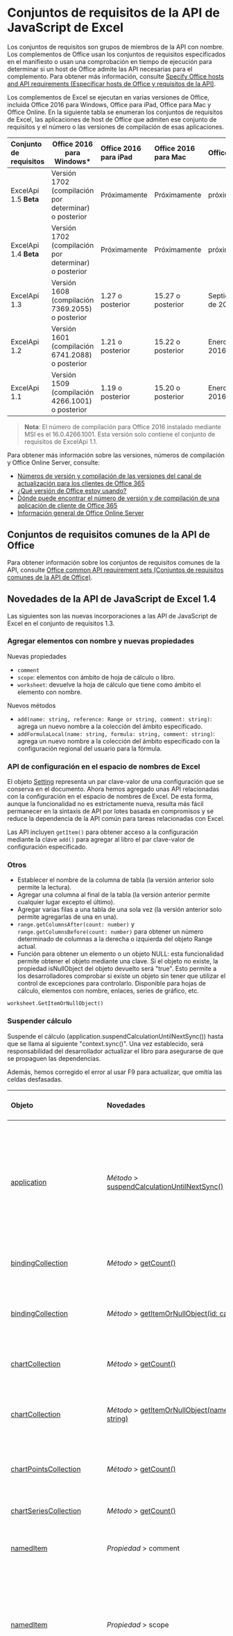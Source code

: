 # <a name="excel-javascript-api-requirement-sets"></a>Conjuntos de requisitos de la API de JavaScript de Excel

Los conjuntos de requisitos son grupos de miembros de la API con nombre. Los complementos de Office usan los conjuntos de requisitos especificados en el manifiesto o usan una comprobación en tiempo de ejecución para determinar si un host de Office admite las API necesarias para el complemento. Para obtener más información, consulte [Specify Office hosts and API requirements (Especificar hosts de Office y requisitos de la API)](../../docs/overview/specify-office-hosts-and-api-requirements.md).

Los complementos de Excel se ejecutan en varias versiones de Office, incluida Office 2016 para Windows, Office para iPad, Office para Mac y Office Online. En la siguiente tabla se enumeran los conjuntos de requisitos de Excel, las aplicaciones de host de Office que admiten ese conjunto de requisitos y el número o las versiones de compilación de esas aplicaciones.

|  Conjunto de requisitos  |  Office 2016 para Windows*  |  Office 2016 para iPad  |  Office 2016 para Mac  | Office Online  |  Office Online Server  |
|:-----|-----|:-----|:-----|:-----|:-----|
| ExcelApi 1.5 **Beta**  | Versión 1702 (compilación por determinar) o posterior| Próximamente |  Próximamente| próximamente | Próximamente|
| ExcelApi 1.4 **Beta** | Versión 1702 (compilación por determinar) o posterior| Próximamente |  Próximamente| próximamente | Próximamente|
| ExcelApi 1.3  | Versión 1608 (compilación 7369.2055) o posterior| 1.27 o posterior |  15.27 o posterior| Septiembre de 2016 | Versión 1608 (compilación 7601.6800) o posterior|
| ExcelApi 1.2  | Versión 1601 (compilación 6741.2088) o posterior | 1.21 o posterior | 15.22 o posterior| Enero de 2016 ||
| ExcelApi 1.1  | Versión 1509 (compilación 4266.1001) o posterior | 1.19 o posterior | 15.20 o posterior| Enero de 2016 ||

> **Nota**: El número de compilación para Office 2016 instalado mediante MSI es el 16.0.4266.1001. Esta versión solo contiene el conjunto de requisitos de ExcelApi 1.1.

Para obtener más información sobre las versiones, números de compilación y Office Online Server, consulte:

- [Números de versión y compilación de las versiones del canal de actualización para los clientes de Office 365](https://technet.microsoft.com/en-us/library/mt592918.aspx)
- [¿Qué versión de Office estoy usando?](https://support.office.com/en-us/article/What-version-of-Office-am-I-using-932788b8-a3ce-44bf-bb09-e334518b8b19?ui=en-US&rs=en-US&ad=US&fromAR=1)
- [Dónde puede encontrar el número de versión y de compilación de una aplicación de cliente de Office 365](https://technet.microsoft.com/en-us/library/mt592918.aspx#Anchor_1)
- [Información general de Office Online Server](https://technet.microsoft.com/en-us/library/jj219437(v=office.16).aspx)

## <a name="office-common-api-requirement-sets"></a>Conjuntos de requisitos comunes de la API de Office
Para obtener información sobre los conjuntos de requisitos comunes de la API, consulte [Office common API requirement sets (Conjuntos de requisitos comunes de la API de Office)](office-add-in-requirement-sets.md).

## <a name="whats-new-in-excel-javascript-api-14"></a>Novedades de la API de JavaScript de Excel 1.4
Las siguientes son las nuevas incorporaciones a las API de JavaScript de Excel en el conjunto de requisitos 1.3.

### <a name="named-item-add-and-new-properties"></a>Agregar elementos con nombre y nuevas propiedades

Nuevas propiedades
* `comment`
* `scope`: elementos con ámbito de hoja de cálculo o libro.
* `worksheet`: devuelve la hoja de cálculo que tiene como ámbito el elemento con nombre.

Nuevos métodos
* `add(name: string, reference: Range or string, comment: string)`: agrega un nuevo nombre a la colección del ámbito especificado.
* `addFormulaLocal(name: string, formula: string, comment: string)`: agrega un nuevo nombre a la colección del ámbito especificado con la configuración regional del usuario para la fórmula.

### <a name="settings-api-in-in-excel-namespace"></a>API de configuración en el espacio de nombres de Excel

El objeto [Setting](https://github.com/OfficeDev/office-js-docs/blob/ExcelJs_1.4_OpenSpec/reference/excel/setting.md) representa un par clave-valor de una configuración que se conserva en el documento. Ahora hemos agregado unas API relacionadas con la configuración en el espacio de nombres de Excel. De esta forma, aunque la funcionalidad no es estrictamente nueva, resulta más fácil permanecer en la sintaxis de API por lotes basada en compromisos y se reduce la dependencia de la API común para tareas relacionadas con Excel.

Las API incluyen `getItem()` para obtener acceso a la configuración mediante la clave `add()` para agregar al libro el par clave-valor de configuración especificado.

### <a name="others"></a>Otros

* Establecer el nombre de la columna de tabla (la versión anterior solo permite la lectura).
* Agregar una columna al final de la tabla (la versión anterior permite cualquier lugar excepto el último).
* Agregar varias filas a una tabla de una sola vez (la versión anterior solo permite agregarlas de una en una).
* `range.getColumnsAfter(count: number)` y `range.getColumnsBefore(count: number)` para obtener un número determinado de columnas a la derecha o izquierda del objeto Range actual.
* Función para obtener un elemento o un objeto NULL: esta funcionalidad permite obtener el objeto mediante una clave. Si el objeto no existe, la propiedad isNullObject del objeto devuelto será "true". Esto permite a los desarrolladores comprobar si existe un objeto sin tener que utilizar el control de excepciones para controlarlo. Disponible para hojas de cálculo, elementos con nombre, enlaces, series de gráfico, etc.

`worksheet.GetItemOrNullObject()`

### <a name="suspend-calculation"></a>Suspender cálculo
Suspende el cálculo (application.suspendCalculationUntilNextSync()) hasta que se llama al siguiente "context.sync()". Una vez establecido, será responsabilidad del desarrollador actualizar el libro para asegurarse de que se propaguen las dependencias.

Además, hemos corregido el error al usar F9 para actualizar, que omitía las celdas desfasadas.

|Objeto| Novedades| Descripción|Conjunto de requisitos|
|:----|:----|:----|:----|
|[application](../excel/application.md)|_Método_ > [suspendCalculationUntilNextSync()](../excel/application.md#suspendcalculationuntilnextsync)|Suspende el cálculo hasta que se llama al siguiente "context.sync()". Una vez establecido, será responsabilidad del desarrollador actualizar el libro para asegurarse de que se propaguen las dependencias.|1.4|
|[bindingCollection](../excel/bindingcollection.md)|_Método_ > [getCount()](../excel/bindingcollection.md#getcount)|Obtiene el número de enlaces de la colección.|1.4|
|[bindingCollection](../excel/bindingcollection.md)|_Método_ > [getItemOrNullObject(id: cadena)](../excel/bindingcollection.md#getitemornullobjectid-string)|Obtiene un objeto de enlace por identificador. Si no existe el objeto de enlace, devolverá un objeto nulo.|1.4|
|[chartCollection](../excel/chartcollection.md)|_Método_ > [getCount()](../excel/chartcollection.md#getcount)|Devuelve el número de gráficos de la hoja de cálculo.|1.4|
|[chartCollection](../excel/chartcollection.md)|_Método_ > [getItemOrNullObject(name: string)](../excel/chartcollection.md#getitemornullobjectname-string)|Obtiene un gráfico mediante su nombre. Si hay varias tablas con el mismo nombre, se devolverá la primera.|1.4|
|[chartPointsCollection](../excel/chartpointscollection.md)|_Método_ > [getCount()](../excel/chartpointscollection.md#getcount)|Devuelve el número de puntos del gráfico de la serie.|1.4|
|[chartSeriesCollection](../excel/chartseriescollection.md)|_Método_ > [getCount()](../excel/chartseriescollection.md#getcount)|Devuelve el número de series incluidas en la colección.|1.4|
|[namedItem](../excel/nameditem.md)|_Propiedad_ > comment|Representa el comentario asociado a este nombre.|1.4|
|[namedItem](../excel/nameditem.md)|_Propiedad_ > scope|Indica si el nombre está en el ámbito del libro o de una hoja de cálculo específica. Solo lectura. Los valores posibles son: Equal, Greater, GreaterEqual, Less, LessEqual, NotEqual.|1.4|
|[namedItem](../excel/nameditem.md)|_Relación_ > worksheet|Devuelve la hoja de cálculo que tiene como ámbito el elemento con nombre. Se produce un error si el ámbito del elemento es el libro. Solo lectura.|1.4|
|[namedItem](../excel/nameditem.md)|_Relación_ > worksheetOrNullObject|Devuelve la hoja de cálculo que tiene como ámbito el elemento con nombre. Devuelve un objeto NULL si el ámbito del elemento es el libro. Solo lectura.|1.4|
|[namedItem](../excel/nameditem.md)|_Método_ > [delete()](../excel/nameditem.md#delete)|Elimina el nombre especificado.|1.4|
|[namedItem](../excel/nameditem.md)|_Método_ > [getRangeOrNullObject()](../excel/nameditem.md#getrangeornullobject)|Devuelve el objeto de rango asociado al nombre. Devuelve un objeto NULL si el tipo de elemento con nombre no es un rango.|1.4|
|[namedItemCollection](../excel/nameditemcollection.md)|_Método_ > [add(name: string, reference: Range or string, comment: string)](../excel/nameditemcollection.md#addname-string-reference-range-or-string-comment-string)|Agrega un nuevo nombre a la colección del ámbito especificado.|1.4|
|[namedItemCollection](../excel/nameditemcollection.md)|_Método_ > [addFormulaLocal(name: string, formula: string, comment: string)](../excel/nameditemcollection.md#addformulalocalname-string-formula-string-comment-string)|Agrega un nuevo nombre a la colección del ámbito especificado, empleando la configuración regional del usuario para la fórmula.|1.4|
|[namedItemCollection](../excel/nameditemcollection.md)|_Método_ > [getCount()](../excel/nameditemcollection.md#getcount)|Obtiene el número de elementos con nombre de la colección.|1.4|
|[namedItemCollection](../excel/nameditemcollection.md)|_Método_ > [getItemOrNullObject(name: string)](../excel/nameditemcollection.md#getitemornullobjectname-string)|Obtiene un objeto NamedItem mediante su nombre. Si no existe el objeto NamedItem, devolverá un objeto NULL.|1.4|
|[pivotTableCollection](../excel/pivottablecollection.md)|_Método_ > [getCount()](../excel/pivottablecollection.md#getcount)|Obtiene el número de tablas dinámicas de una colección.|1.4|
|[pivotTableCollection](../excel/pivottablecollection.md)|_Método_ > [getItemOrNullObject(name: string)](../excel/pivottablecollection.md#getitemornullobjectname-string)|Obtiene una tabla dinámica por nombre. Si no existe la tabla dinámica, devolverá un objeto NULL.|1.4|
|[range](../excel/range.md)|_Método_ > [getIntersectionOrNullObject(anotherRange: Range or string)](../excel/range.md#getintersectionornullobjectanotherrange-range-or-string)|Obtiene el objeto de intervalo que representa la intersección rectangular de los intervalos especificados. Si no se encuentra ninguna intersección, se devolverá un objeto NULL.|1.4|
|[range](../excel/range.md)|_Método_ > [getUsedRangeOrNullObject(valuesOnly: bool)](../excel/range.md#getusedrangeornullobjectvaluesonly-bool)|Devuelve el rango usado del objeto de rango especificado. Si no hay ninguna celda usada dentro del rango, esta función devolverá un objeto NULL.|1.4|
|[rangeViewCollection](../excel/rangeviewcollection.md)|_Método_ > [getCount()](../excel/rangeviewcollection.md#getcount)|Obtiene el número de objetos RangeView de la colección.|1.4|
|[setting](../excel/setting.md)|_Propiedad_ > key|Devuelve una clave que representa el identificador de la configuración. Solo lectura.|1.4|
|[setting](../excel/setting.md)|_Propiedad_ > value|Representa el valor almacenado para esta configuración.|1.4|
|[setting](../excel/setting.md)|_Método_ > [delete()](../excel/setting.md#delete)|Elimina la configuración.|1.4|
|[settingCollection](../excel/settingcollection.md)|_Propiedad_ > items|Una colección de objetos de configuración. Solo lectura.|1.4|
|[settingCollection](../excel/settingcollection.md)|_Método_ > [add(key: string, value: (any)[])](../excel/settingcollection.md#addkey-string-value-any)|Establece o agrega la configuración especificada en el libro.|1.4|
|[settingCollection](../excel/settingcollection.md)|_Método_ > [getCount()](../excel/settingcollection.md#getcount)|Obtiene el número de configuraciones de una colección.|1.4|
|[settingCollection](../excel/settingcollection.md)|_Método_ > [getItem(key: string)](../excel/settingcollection.md#getitemkey-string)|Obtiene una entrada de configuración mediante la clave.|1.4|
|[settingCollection](../excel/settingcollection.md)|_Método_ > [getItemOrNullObject(key: string)](../excel/settingcollection.md#getitemornullobjectkey-string)|Obtiene una entrada de configuración mediante la clave. Si el valor no existe, devolverá un objeto NULL.|1.4|
|[settingsChangedEventArgs](../excel/settingschangedeventargs.md)|_Relación_ > settings|Obtiene el objeto Setting que representa el enlace que ha generado el evento SettingsChanged.|1.4|
|[tableCollection](../excel/tablecollection.md)|_Método_ > [getCount()](../excel/tablecollection.md#getcount)|Obtiene el número de tablas de la colección.|1.4|
|[tableCollection](../excel/tablecollection.md)|_Método_ > [getItemOrNullObject(key: number or string)](../excel/tablecollection.md#getitemornullobjectkey-number-or-string)|Obtiene una tabla por nombre o identificador. Si la tabla no existe, devolverá un objeto NULL.|1.4|
|[tableColumnCollection](../excel/tablecolumncollection.md)|_Método_ > [getCount()](../excel/tablecolumncollection.md#getcount)|Obtiene el número de columnas de la tabla.|1.4|
|[tableColumnCollection](../excel/tablecolumncollection.md)|_Método_ > [getItemOrNullObject(key: number or string)](../excel/tablecolumncollection.md#getitemornullobjectkey-number-or-string)|Obtiene un objeto de columna por nombre o identificador. Si la columna no existe, devolverá un objeto NULL.|1.4|
|[tableRowCollection](../excel/tablerowcollection.md)|_Método_ > [getCount()](../excel/tablerowcollection.md#getcount)|Obtiene el número de filas de la tabla.|1.4|
|[workbook](../excel/workbook.md)|_Relación_ > settings|Representa una colección de configuraciones asociadas con el libro. Solo lectura.|1.4|
|[worksheet](../excel/worksheet.md)|_Relación_ > names|Colección de nombres en el ámbito de la hoja de cálculo actual. Solo lectura.|1.4|
|[worksheet](../excel/worksheet.md)|_Método_ > [getUsedRangeOrNullObject(valuesOnly: bool)](../excel/worksheet.md#getusedrangeornullobjectvaluesonly-bool)|El rango usado es el rango más pequeño que abarque todas las celdas que tengan asignado un valor o un formato. Si toda la hoja está en blanco, esta función devolverá un objeto NULL.|1.4|
|[worksheetCollection](../excel/worksheetcollection.md)|_Método_ > [getCount(visibleOnly: bool)](../excel/worksheetcollection.md#getcountvisibleonly-bool)|Obtiene el número de hojas de cálculo de la colección.|1.4|
|[worksheetCollection](../excel/worksheetcollection.md)|_Método_ > [getItemOrNullObject(key: string)](../excel/worksheetcollection.md#getitemornullobjectkey-string)|Obtiene un objeto de hoja de cálculo mediante su nombre o identificador. Si la hoja de cálculo no existe, devolverá un objeto NULL.|1.4|



## <a name="whats-new-in-excel-javascript-api-13"></a>Novedades de la API de JavaScript de Excel 1.3
Las siguientes son las nuevas incorporaciones a las API de JavaScript de Excel en el conjunto de requisitos 1.3.

|Objeto| Novedades| Descripción|Conjunto de requisitos|
|:----|:----|:----|:----|
|[binding](../excel/binding.md)|_Método_ > [delete()](../excel/binding.md#delete)|Elimina el enlace.|1.3|
|[bindingCollection](../excel/bindingcollection.md)|_Método_ > [add(range: Range or string, bindingType: string, id: string)](../excel/bindingcollection.md#addrange-range-or-string-bindingtype-string-id-string)|Agregar un enlace nuevo a un intervalo determinado.|1.3|
|[bindingCollection](../excel/bindingcollection.md)|_Método_ > [addFromNamedItem(name: string, bindingType: string, id: string)](../excel/bindingcollection.md#addfromnameditemname-string-bindingtype-string-id-string)|Agregar un enlace nuevo basándose en un elemento con nombre del libro.|1.3|
|[bindingCollection](../excel/bindingcollection.md)|_Método_ > [addFromSelection(bindingType: string, id: string)](../excel/bindingcollection.md#addfromselectionbindingtype-string-id-string)|Agregar un enlace nuevo basándose en la selección actual.|1.3|
|[bindingCollection](../excel/bindingcollection.md)|_Método_ > [getItemOrNull(id: string)](../excel/bindingcollection.md#getitemornullid-string)|Obtiene un objeto de enlace por identificador. Si el objeto de enlace no existe, la propiedad isNull del objeto devuelto será True.|1.3|
|[chartCollection](../excel/chartcollection.md)|_Método_ > [getItemOrNull(name: string)](../excel/chartcollection.md#getitemornullname-string)|Obtiene un gráfico mediante su nombre. Si hay varias tablas con el mismo nombre, se devolverá la primera.|1.3|
|[namedItemCollection](../excel/nameditemcollection.md)|_Método_ > [getItemOrNull(name: string)](../excel/nameditemcollection.md#getitemornullname-string)|Obtiene un objeto NamedItem mediante su nombre. Si el objeto NamedItem no existe, la propiedad isNull del objeto devuelto será True.|1.3|
|[pivotTable](../excel/pivottable.md)|_Propiedad_ > name|Nombre la tabla dinámica.|1.3|
|[pivotTable](../excel/pivottable.md)|_Relación_ > worksheet|La hoja de cálculo que contiene la tabla dinámica actual. Solo lectura.|1.3|
|[pivotTable](../excel/pivottable.md)|_Método_ > [refresh()](../excel/pivottable.md#refresh)|Actualiza la tabla dinámica.|1.3|
|[pivotTableCollection](../excel/pivottablecollection.md)|_Propiedad_ > items|Una colección de objetos de tabla dinámica. Solo lectura.|1.3|
|[pivotTableCollection](../excel/pivottablecollection.md)|_Método_ > [getItem(name: string)](../excel/pivottablecollection.md#getitemname-string)|Obtiene una tabla dinámica por nombre.|1.3|
|[pivotTableCollection](../excel/pivottablecollection.md)|_Método_ > [getItemOrNull(name: string)](../excel/pivottablecollection.md#getitemornullname-string)|Obtiene una tabla dinámica por nombre. Si la tabla dinámica no existe, la propiedad isNull del objeto devuelto será True.|1.3|
|[range](../excel/range.md)|_Método_ > [getIntersectionOrNull(anotherRange: Range or string)](../excel/range.md#getintersectionornullanotherrange-range-or-string)|Obtiene el objeto de intervalo que representa la intersección rectangular de los intervalos especificados. Si no se encuentra ninguna intersección, se devolverá un objeto NULL.|1.3|
|[range](../excel/range.md)|_Método_ > [getVisibleView()](../excel/range.md#getvisibleview)|Representa las filas visibles del intervalo actual.|1.3|
|[rangeView](../excel/rangeview.md)|_Propiedad_ > cellAddresses|Representa las direcciones de celda de RangeView. Solo lectura.|1.3|
|[rangeView](../excel/rangeview.md)|_Propiedad_ > columnCount|Devuelve el número de columnas visibles. Solo lectura.|1.3|
|[rangeView](../excel/rangeview.md)|_Propiedad_ > formulas|Representa la fórmula en notación de estilo A1.|1.3|
|[rangeView](../excel/rangeview.md)|_Propiedad_ > formulasLocal|Representa la fórmula en notación de estilo A1, en el idioma del usuario y en la configuración regional del formato numérico.  Por ejemplo, la fórmula "=SUM(A1, presentada en 1.5)" en inglés se convertiría en "=SUMME(A1; 1,5)" en alemán.|1.3|
|[rangeView](../excel/rangeview.md)|_Propiedad_ > formulasR1C1|Representa la fórmula en notación de estilo R1C1.|1.3|
|[rangeView](../excel/rangeview.md)|_Propiedad_ > index|Devuelve un valor que representa el índice de RangeView. Solo lectura.|1.3|
|[rangeView](../excel/rangeview.md)|_Propiedad_ > numberFormat|Representa el código de formato numérico de Excel para la celda especificada.|1.3|
|[rangeView](../excel/rangeview.md)|_Propiedad_ > rowCount|Devuelve el número de filas visibles. Solo lectura.|1.3|
|[rangeView](../excel/rangeview.md)|_Propiedad_ > text|Valores de texto del rango especificado. El valor Text no dependerá del ancho de la celda. La sustitución del signo # que tiene lugar en la interfaz de usuario de Excel no afectará al valor de texto devuelto por la API. Solo lectura.|1.3|
|[rangeView](../excel/rangeview.md)|_Propiedad_ > valueTypes|Representa el tipo de datos de cada celda. Solo lectura. Los valores posibles son: Unknown, Empty, String, Integer, Double, Boolean, Error.|1.3|
|[rangeView](../excel/rangeview.md)|_Propiedad_ > values|Representa los valores sin formato de la vista del intervalo especificado. Los datos devueltos pueden ser de tipo cadena, número o booleano. La celda que contenga un error devolverá la cadena de error.|1.3|
|[rangeView](../excel/rangeview.md)|_Relación_ > rows|Representa una colección de vistas de intervalo asociadas a este. Solo lectura.|1.3|
|[rangeView](../excel/rangeview.md)|_Método_ > [getRange()](../excel/rangeview.md#getrange)|Obtiene el intervalo primario asociado al RangeView actual.|1.3|
|[rangeViewCollection](../excel/rangeviewcollection.md)|_Propiedad_ > items|Una colección de objetos RangeView. Solo lectura.|1.3|
|[rangeViewCollection](../excel/rangeviewcollection.md)|_Método_ > [getItemAt(index: number)](../excel/rangeviewcollection.md#getitematindex-number)|Obtiene una fila RangeView mediante su índice. Indexado con cero.|1.3|
|[setting](../excel/setting.md)|_Propiedad_ > key|Devuelve una clave que representa el identificador de la configuración. Solo lectura.|1.3|
|[setting](../excel/setting.md)|_Método_ > [delete()](../excel/setting.md#delete)|Elimina la configuración.|1.3|
|[settingCollection](../excel/settingcollection.md)|_Propiedad_ > items|Una colección de objetos de configuración. Solo lectura.|1.3|
|[settingCollection](../excel/settingcollection.md)|_Método_ > [getItem(key: string)](../excel/settingcollection.md#getitemkey-string)|Obtiene una entrada de configuración mediante la clave.|1.3|
|[settingCollection](../excel/settingcollection.md)|_Método_ > [getItemOrNull(key: string)](../excel/settingcollection.md#getitemornullkey-string)|Obtiene una entrada de configuración mediante la clave. Si la configuración no existe, la propiedad isNull del objeto devuelto será True.|1.3|
|[settingCollection](../excel/settingcollection.md)|_Método_ > [set(key: string, value: string)](../excel/settingcollection.md#setkey-string-value-string)|Establece o agrega la configuración especificada en el libro.|1.3|
|[settingsChangedEventArgs](../excel/settingschangedeventargs.md)|_Relación_ > settingCollection|Obtiene el objeto Setting que representa el enlace que ha generado el evento SettingsChanged.|1.3|
|[table](../excel/table.md)|_Propiedad_ > highlightFirstColumn|Indica si la primera columna contiene un formato especial.|1.3|
|[table](../excel/table.md)|_Propiedad_ > highlightLastColumn|Indica si la última columna contiene un formato especial.|1.3|
|[table](../excel/table.md)|_Propiedad_ > showBandedColumns|Indica si las columnas muestran un formato con bandas en el que las columnas impares están resaltadas de manera diferente que las pares para facilitar la lectura de la tabla.|1.3|
|[table](../excel/table.md)|_Propiedad_ > showBandedRows|Indica si las filas muestran un formato con bandas en el que las filas impares están resaltadas de manera diferente que las pares para facilitar la lectura de la tabla.|1.3|
|[table](../excel/table.md)|_Propiedad_ > showFilterButton|Indica si los botones de filtro son visibles en la parte superior de cada encabezado de columna. Esta configuración solo se permite si la tabla contiene una fila de encabezado.|1.3|
|[tableCollection](../excel/tablecollection.md)|_Método_ > [getItemOrNull(key: number or string)](../excel/tablecollection.md#getitemornullkey-number-or-string)|Obtiene una tabla por nombre o identificador. Si la tabla no existe, la propiedad isNull del objeto devuelto será True.|1.3|
|[tableColumnCollection](../excel/tablecolumncollection.md)|_Método_ > [getItemOrNull(key: number or string)](../excel/tablecolumncollection.md#getitemornullkey-number-or-string)|Obtiene un objeto de columna por nombre o identificador. Si la columna no existe, la propiedad isNull del objeto devuelto será True.|1.3|
|[workbook](../excel/workbook.md)|_Relación_ > pivotTables|Representa una colección de tablas dinámicas asociadas con el libro. Solo lectura.|1.3|
|[workbook](../excel/workbook.md)|_Relación_ > settings|Representa una colección de configuraciones asociadas con el libro. Solo lectura.|1.3|
|[worksheet](../excel/worksheet.md)|_Relación_ > pivotTables|Colección de tablas dinámicas que forman parte de la hoja de cálculo. Solo lectura.|1.3|

## <a name="whats-new-in-excel-javascript-api-12"></a>Novedades de la API de JavaScript de Excel 1.2
Las siguientes son las nuevas incorporaciones a las API de JavaScript de Excel en el conjunto de requisitos 1.2.

|Objeto| Novedades| Descripción|Conjunto de requisitos|
|:----|:----|:----|:----|
|[chart](../excel/chart.md)|_Propiedad_ > id|Obtiene un gráfico en función de su posición en la colección. Solo lectura.|1.2|
|[chart](../excel/chart.md)|_Relación_ > worksheet|La hoja de cálculo que contiene el gráfico actual. Solo lectura.|1.2|
|[chart](../excel/chart.md)|_Método_ > [getImage(height: number, width: number, fittingMode: string)](../excel/chart.md#getimageheight-number-width-number-fittingmode-string)|Representa el gráfico como una imagen con codificación Base64 al escalar el gráfico a las dimensiones especificadas.|1.2|
|[filter](../excel/filter.md)|_Relación_ > criteria|Filtro aplicado actualmente en la columna especificada. Solo lectura.|1.2|
|[filter](../excel/filter.md)|_Método_ > [apply(criteria: FilterCriteria)](../excel/filter.md#applycriteria-filtercriteria)|Aplicar los criterios de filtro especificados en la columna especificada.|1.2|
|[filter](../excel/filter.md)|_Método_ > [applyBottomItemsFilter(count: number)](../excel/filter.md#applybottomitemsfiltercount-number)|Aplicar un filtro de "Elemento inferior" a la columna para el número de elementos especificado.|1.2|
|[filter](../excel/filter.md)|_Método_ > [applyBottomPercentFilter(percent: number)](../excel/filter.md#applybottompercentfilterpercent-number)|Aplicar un filtro de "Porcentaje inferior" a la columna para el porcentaje de elementos especificado.|1.2|
|[filter](../excel/filter.md)|_Método_ > [applyCellColorFilter(color: string)](../excel/filter.md#applycellcolorfiltercolor-string)|Aplicar un filtro de "Color de celda" a la columna para el color especificado.|1.2|
|[filter](../excel/filter.md)|_Método_ > [applyCustomFilter(criteria1: string, criteria2: string, oper: string)](../excel/filter.md#applycustomfiltercriteria1-string-criteria2-string-oper-string)|Aplicar un filtro de "Icono" a la columna para las cadenas de criterios especificadas.|1.2|
|[filter](../excel/filter.md)|_Método_ > [applyDynamicFilter(criteria: string)](../excel/filter.md#applydynamicfiltercriteria-string)|Aplicar un filtro "Dinámico" a la columna.|1.2|
|[filter](../excel/filter.md)|_Método_ > [applyFontColorFilter(color: string)](../excel/filter.md#applyfontcolorfiltercolor-string)|Aplicar un filtro de "Color de fuente" a la columna para el color especificado.|1.2|
|[filter](../excel/filter.md)|_Método_ > [applyIconFilter(icon: Icon)](../excel/filter.md#applyiconfiltericon-icon)|Aplicar un filtro de "Icono" a la columna para el icono especificado.|1.2|
|[filter](../excel/filter.md)|_Método_ > [applyTopItemsFilter(count: number)](../excel/filter.md#applytopitemsfiltercount-number)|Aplicar un filtro de "Elemento superior" a la columna para el número de elementos especificado.|1.2|
|[filter](../excel/filter.md)|_Método_ > [applyTopPercentFilter(percent: number)](../excel/filter.md#applytoppercentfilterpercent-number)|Aplicar un filtro de "Porcentaje superior" a la columna para el porcentaje de elementos especificado.|1.2|
|[filter](../excel/filter.md)|_Método_ > [applyValuesFilter(values: ()[])](../excel/filter.md#applyvaluesfiltervalues-)|Aplicar un filtro de "Valores" a la columna para los valores especificados.|1.2|
|[filter](../excel/filter.md)|_Método_ > [clear()](../excel/filter.md#clear)|Borrar el filtro de la columna especificada.|1.2|
|[filterCriteria](../excel/filtercriteria.md)|_Propiedad_ > color|Cadena de color HTML que se usa para filtrar las celdas. Se usa con el filtrado de "cellColor" y "fontColor".|1.2|
|[filterCriteria](../excel/filtercriteria.md)|_Propiedad_ > criterion1|Primer criterio usado para filtrar los datos. Se usa como un operador en el caso del filtrado "personalizado".|1.2|
|[filterCriteria](../excel/filtercriteria.md)|_Propiedad_ > criterion2|Segundo criterio usado para filtrar los datos. Solo se usa como un operador en el caso del filtrado "personalizado".|1.2|
|[filterCriteria](../excel/filtercriteria.md)|_Propiedad_ > dynamicCriteria|Criterios dinámicos del conjunto Excel.DynamicFilterCriteria que se van a aplicar a esta columna. Se usa con el filtrado "dinámico". Los valores posibles son: Unknown, AboveAverage, AllDatesInPeriodApril, AllDatesInPeriodAugust, AllDatesInPeriodDecember, AllDatesInPeriodFebruray, AllDatesInPeriodJanuary, AllDatesInPeriodJuly, AllDatesInPeriodJune, AllDatesInPeriodMarch, AllDatesInPeriodMay, AllDatesInPeriodNovember, AllDatesInPeriodOctober, AllDatesInPeriodQuarter1, AllDatesInPeriodQuarter2, AllDatesInPeriodQuarter3, AllDatesInPeriodQuarter4, AllDatesInPeriodSeptember, BelowAverage, LastMonth, LastQuarter, LastWeek, LastYear, NextMonth, NextQuarter, NextWeek, NextYear, ThisMonth, ThisQuarter, ThisWeek, ThisYear, Today, Tomorrow, YearToDate, Yesterday.|1.2|
|[filterCriteria](../excel/filtercriteria.md)|_Propiedad_ > filterOn|Propiedad usada por el filtro para determinar si los valores deben permanecer visibles. Los valores posibles son: BottomItems, BottomPercent, CellColor, Dynamic, FontColor, Values, TopItems, TopPercent, Icon, Custom.|1.2|
|[filterCriteria](../excel/filtercriteria.md)|_Propiedad_ > operator|Operador usado para combinar el criterio 1 y 2 cuando se usa el filtrado "personalizado". Los valores posibles son: And, Or.|1.2|
|[filterCriteria](../excel/filtercriteria.md)|_Propiedad_ > values|Conjunto de valores que se van a usar como parte del filtrado de "valores".|1.2|
|[filterCriteria](../excel/filtercriteria.md)|_Relación_ > icon|Icono usado para filtrar las celdas. Se usa con el filtrado de "icono".|1.2|
|[filterDatetime](../excel/filterdatetime.md)|_Propiedad_ > date|La fecha en formato ISO8601 usada para filtrar los datos.|1.2|
|[filterDatetime](../excel/filterdatetime.md)|_Propiedad_ > specificity|El grado de especificidad de la fecha que se usará para mantener datos. Por ejemplo, si la fecha es 02-04-2005 y la especificidad se establece en "mes", la operación de filtrado conservará todas las filas con fecha de abril de 2005. Los valores posibles son: Year, Monday, Day, Hour, Minute, Second.|1.2|
|[formatProtection](../excel/formatprotection.md)|_Propiedad_ > formulaHidden|Indica si Excel oculta la fórmula de las celdas del rango. Un valor null indica que el rango no tiene una configuración de fórmula oculta uniforme.|1.2|
|[formatProtection](../excel/formatprotection.md)|_Propiedad_ > locked|Indica si Excel bloquea las celdas del objeto. Un valor nulo indica que todo el rango no tiene una configuración de bloqueo uniforme.|1.2|
|[icon](../excel/icon.md)|_Propiedad_ > index|Representa el índice del icono en el conjunto concreto.|1.2|
|[icon](../excel/icon.md)|_Propiedad_ > set|Representa el conjunto al que pertenece el icono. Los valores posibles son: Invalid, ThreeArrows, ThreeArrowsGray, ThreeFlags, ThreeTrafficLights1, ThreeTrafficLights2, ThreeSigns, ThreeSymbols, ThreeSymbols2, FourArrows, FourArrowsGray, FourRedToBlack, FourRating, FourTrafficLights, FiveArrows, FiveArrowsGray, FiveRating, FiveQuarters, ThreeStars, ThreeTriangles, FiveBoxes.|1.2|
|[range](../excel/range.md)|_Propiedad_ > columnHidden|Representa si todas las columnas del intervalo actual están ocultas.|1.2|
|[range](../excel/range.md)|_Propiedad_ > formulasR1C1|Representa la fórmula en notación de estilo R1C1.|1.2|
|[range](../excel/range.md)|_Propiedad_ > hidden|Representa si todas las celdas del rango actual están ocultas. Solo lectura.|1.2|
|[range](../excel/range.md)|_Propiedad_ > rowHidden|Representa si todas las filas del intervalo actual están ocultas.|1.2|
|[range](../excel/range.md)|_Relación_ > sort|Representa la ordenación del intervalo del intervalo actual. Solo lectura.|1.2|
|[range](../excel/range.md)|_Método_ > [merge(across: bool)](../excel/range.md#mergeacross-bool)|Combina las celdas del intervalo en una región de la hoja de cálculo.|1.2|
|[range](../excel/range.md)|_Método_ > [unmerge()](../excel/range.md#unmerge)|Separa las celdas del intervalo en celdas independientes.|1.2|
|[rangeFormat](../excel/rangeformat.md)|_Propiedad_ > columnWidth|Obtiene o establece el ancho de todas las columnas del rango. Si los anchos de columna no son uniformes, se devolverá null.|1.2|
|[rangeFormat](../excel/rangeformat.md)|_Propiedad_ > rowHeight|Obtiene o establece el alto de todas las filas del rango. Si los altos de fila no son uniformes, se devolverá null.|1.2|
|[rangeFormat](../excel/rangeformat.md)|_Relación_ > protection|Devuelve el objeto de protección de formato de un rango. Solo lectura.|1.2|
|[rangeFormat](../excel/rangeformat.md)|_Método_ > [autofitColumns()](../excel/rangeformat.md#autofitcolumns)|Cambia el ancho de las columnas del intervalo actual para obtener el ajuste perfecto (según los datos actuales de las columnas).|1.2|
|[rangeFormat](../excel/rangeformat.md)|_Método_ > [autofitRows()](../excel/rangeformat.md#autofitrows)|Cambia el alto de las filas del intervalo actual para obtener el ajuste perfecto (según los datos actuales de las columnas).|1.2|
|[rangeReference](../excel/rangereference.md)|_Propiedad_ > address|Representa las filas visibles del intervalo actual.|1.2|
|[rangeSort](../excel/rangesort.md)|_Método_ > [apply(fields: SortField[], matchCase: bool, hasHeaders: bool, orientation: string, method: string)](../excel/rangesort.md#applyfields-sortfield-matchcase-bool-hasheaders-bool-orientation-string-method-string)|Realiza una operación de ordenación.|1.2|
|[sortField](../excel/sortfield.md)|_Propiedad_ > ascending|Representa si la ordenación se realiza en orden ascendente.|1.2|
|[sortField](../excel/sortfield.md)|_Propiedad_ > color|Representa el color que es el destino de la condición si la ordenación se realiza según la fuente o el color de celda.|1.2|
|[sortField](../excel/sortfield.md)|_Propiedad_ > dataOption|Representa opciones de ordenación adicionales para este campo. Los valores posibles son: Normal, TextAsNumber.|1.2|
|[sortField](../excel/sortfield.md)|_Propiedad_ > key|Representa la columna (o fila, según la orientación de ordenación) en que se encuentra la condición. Se representa como un desplazamiento de la primera columna (o fila).|1.2|
|[sortField](../excel/sortfield.md)|_Propiedad_ > sortOn|Representa el tipo de ordenación de esta condición. Los valores posibles son: Value, CellColor, FontColor, Icon.|1.2|
|[sortField](../excel/sortfield.md)|_Relación_ > icon|Representa el icono que es el destino de la condición si la ordenación se realiza según el icono de la celda.|1.2|
|[table](../excel/table.md)|_Relación_ > sort|Representa la ordenación de la tabla. Solo lectura.|1.2|
|[table](../excel/table.md)|_Relación_ > worksheet|Hoja de cálculo que contiene la tabla actual. Solo lectura.|1.2|
|[table](../excel/table.md)|_Método_ > [clearFilters()](../excel/table.md#clearfilters)|Borra todos los filtros aplicados actualmente en la tabla.|1.2|
|[table](../excel/table.md)|_Método_ > [convertToRange()](../excel/table.md#converttorange)|Convierte la tabla en un rango de celdas normal. Se conservan todos los datos.|1.2|
|[table](../excel/table.md)|_Método_ > [reapplyFilters()](../excel/table.md#reapplyfilters)|Vuelve a aplicar todos los filtros aplicados actualmente en la tabla.|1.2|
|[tableColumn](../excel/tablecolumn.md)|_Relación_ > filter|Recupera el filtro aplicado a la columna. Solo lectura.|1.2|
|[tableSort](../excel/tablesort.md)|_Propiedad_ > matchCase|Indica si última ordenación de la tabla distinguía mayúsculas de minúsculas. Solo lectura.|1.2|
|[tableSort](../excel/tablesort.md)|_Propiedad_ > method|Representa el método de ordenación de caracteres chinos usado por última vez para ordenar la tabla. Solo lectura. Los valores posibles son: PinYin, StrokeCount.|1.2|
|[tableSort](../excel/tablesort.md)|_Relación_ > fields|Representa las condiciones actuales que se usaron por última vez para ordenar la tabla. Solo lectura.|1.2|
|[tableSort](../excel/tablesort.md)|_Método_ > [apply(fields: SortField[], matchCase: bool, method: string)](../excel/tablesort.md#applyfields-sortfield-matchcase-bool-method-string)|Realiza una operación de ordenación.|1.2|
|[tableSort](../excel/tablesort.md)|_Método_ > [clear()](../excel/tablesort.md#clear)|Borra la ordenación que se aplica actualmente en la tabla. Aunque esto no modifica la ordenación de la tabla, borra el estado de los botones de encabezado.|1.2|
|[tableSort](../excel/tablesort.md)|_Método_ > [reapply()](../excel/tablesort.md#reapply)|Vuelve a aplicar los parámetros de ordenación actuales a la tabla.|1.2|
|[workbook](../excel/workbook.md)|_Relación_ > functions|Representa una instancia de aplicación de Excel que contiene este libro. Solo lectura.|1.2|
|[worksheet](../excel/worksheet.md)|_Relación_ > protection|Devuelve el objeto de protección de hoja de una hoja de cálculo. Solo lectura.|1.2|
|[worksheetProtection](../excel/worksheetprotection.md)|_Propiedad_ > protected|Indica si la hoja de cálculo está protegida. Solo lectura. Solo lectura.|1.2|
|[worksheetProtection](../excel/worksheetprotection.md)|_Relación_ > options|Opciones de protección de la hoja. Solo lectura.|1.2|
|[worksheetProtection](../excel/worksheetprotection.md)|_Método_ > [protect(options: WorksheetProtectionOptions)](../excel/worksheetprotection.md#protectoptions-worksheetprotectionoptions)|Protege una hoja de cálculo. Produce un error si se ha protegido la hoja de cálculo.|1.2|
|[worksheetProtection](../excel/worksheetprotection.md)|_Método_ > [unprotect()](../excel/worksheetprotection.md#unprotect)|Desprotege una hoja de cálculo.|1.2|
|[worksheetProtectionOptions](../excel/worksheetprotectionoptions.md)|_Propiedad_ > allowAutoFilter|Representa la opción de protección de la hoja de cálculo que permite usar la característica de filtro automático.|1.2|
|[worksheetProtectionOptions](../excel/worksheetprotectionoptions.md)|_Propiedad_ > allowDeleteColumns|Representa la opción de protección de la hoja de cálculo que permite eliminar columnas.|1.2|
|[worksheetProtectionOptions](../excel/worksheetprotectionoptions.md)|_Propiedad_ > allowDeleteRows|Representa la opción de protección de la hoja de cálculo que permite eliminar filas.|1.2|
|[worksheetProtectionOptions](../excel/worksheetprotectionoptions.md)|_Propiedad_ > allowFormatCells|Representa la opción de protección de la hoja de cálculo que permite aplicar formato a celdas.|1.2|
|[worksheetProtectionOptions](../excel/worksheetprotectionoptions.md)|_Propiedad_ > allowFormatColumns|Representa la opción de protección de la hoja de cálculo que permite aplicar formato a columnas.|1.2|
|[worksheetProtectionOptions](../excel/worksheetprotectionoptions.md)|_Propiedad_ > allowFormatRows|Representa la opción de protección de la hoja de cálculo que permite aplicar formato a filas.|1.2|
|[worksheetProtectionOptions](../excel/worksheetprotectionoptions.md)|_Propiedad_ > allowInsertColumns|Representa la opción de protección de la hoja de cálculo que permite insertar columnas.|1.2|
|[worksheetProtectionOptions](../excel/worksheetprotectionoptions.md)|_Propiedad_ > allowInsertHyperlinks|Representa la opción de protección de la hoja de cálculo que permite insertar hipervínculos.|1.2|
|[worksheetProtectionOptions](../excel/worksheetprotectionoptions.md)|_Propiedad_ > allowInsertRows|Representa la opción de protección de la hoja de cálculo que permite insertar filas.|1.2|
|[worksheetProtectionOptions](../excel/worksheetprotectionoptions.md)|_Propiedad_ > allowPivotTables|Representa la opción de protección de la hoja de cálculo que permite usar la característica de tabla dinámica.|1.2|
|[worksheetProtectionOptions](../excel/worksheetprotectionoptions.md)|_Propiedad_ > allowSort|Representa la opción de protección de la hoja de cálculo que permite usar la característica de ordenación.|1.2|

## <a name="excel-javascript-api-11"></a>API de JavaScript de Excel 1.1
API de JavaScript de Excel 1.1 es la primera versión de la API. Para obtener más información sobre la API, consulte los temas de referencia de API de JavaScript de Excel.  

## <a name="additional-resources"></a>Recursos adicionales

- [Especificar los hosts de Office y los requisitos de la API](../../docs/overview/specify-office-hosts-and-api-requirements.md)
- [Manifiesto XML de complementos para Office](../../docs/overview/add-in-manifests.md)
